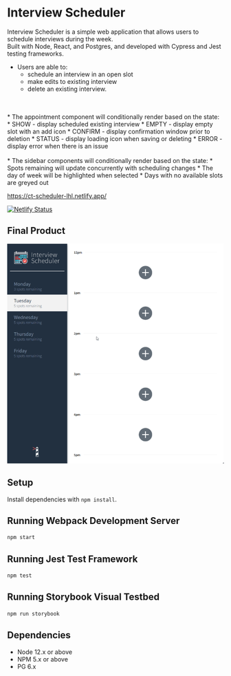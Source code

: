Interview Scheduler
=========

Interview Scheduler is a simple web application that allows users to schedule interviews during the week.\
Built with Node, React, and Postgres, and developed with Cypress and Jest testing frameworks.

* Users are able to:
  * schedule an interview in an open slot
  * make edits to existing interview
  * delete an existing interview.
<br>
<br>
* The appointment component will conditionally render based on the state:
  * SHOW - display scheduled existing interview
  * EMPTY - display empty slot with an add icon
  * CONFIRM - display confirmation window prior to deletion
  * STATUS - display loading icon when saving or deleting
  * ERROR - display error when there is an issue
<br>
<br>
* The sidebar components will conditionally render based on the state:
  * Spots remaining will update concurrently with scheduling changes
  * The day of week will be highlighted when selected
  * Days with no available slots are greyed out

https://ct-scheduler-lhl.netlify.app/

[![Netlify Status](https://api.netlify.com/api/v1/badges/fcb7b8d4-56f7-412c-a3fc-355064f3e331/deploy-status)](https://app.netlify.com/sites/ct-scheduler-lhl/deploys)

## Final Product
!["Preview"](./public/screenshots/demo-small.gif)

## Setup

Install dependencies with `npm install`.

## Running Webpack Development Server

```sh
npm start
```

## Running Jest Test Framework

```sh
npm test
```

## Running Storybook Visual Testbed

```sh
npm run storybook
```

## Dependencies

- Node 12.x or above
- NPM 5.x or above
- PG 6.x